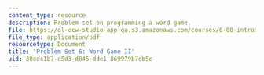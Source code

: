 ```yaml
---
content_type: resource
description: Problem set on programming a word game.
file: https://ol-ocw-studio-app-qa.s3.amazonaws.com/courses/6-00-introduction-to-computer-science-and-programming-fall-2008/30edc1b7e5d3d845dde1869979b7db5c_pset6.pdf
file_type: application/pdf
resourcetype: Document
title: 'Problem Set 6: Word Game II'
uid: 30edc1b7-e5d3-d845-dde1-869979b7db5c
---
```

